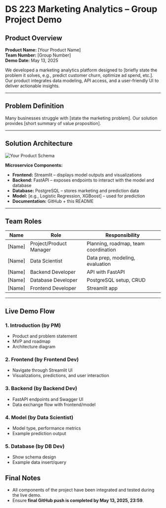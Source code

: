 # DS 223 Marketing Analytics – Group Project Demo

## Product Overview

**Product Name:** [Your Product Name]  
**Team Number:** [Group Number]  
**Demo Date:** May 13, 2025  

We developed a marketing analytics platform designed to [briefly state the problem it solves, e.g., predict customer churn, optimize ad spend, etc.]. Our product integrates data modeling, API access, and a user-friendly UI to deliver actionable insights.

---

## Problem Definition
Many businesses struggle with [state the marketing problem]. Our solution provides [short summary of value proposition].

---

## Solution Architecture

![Your Product Schema](link_to_architecture_diagram_if_any)

**Microservice Components:**
- **Frontend:** Streamlit – displays model outputs and visualizations
- **Backend:** FastAPI – exposes endpoints to interact with the model and database
- **Database:** PostgreSQL – stores marketing and prediction data
- **Model:** [e.g., Logistic Regression, XGBoost] – used for prediction
- **Documentation:** GitHub + this README

---

## Team Roles

| Name | Role | Responsibility |
|------|------|----------------|
| [Name] | Project/Product Manager | Planning, roadmap, team coordination |
| [Name] | Data Scientist | Data prep, modeling, evaluation |
| [Name] | Backend Developer | API with FastAPI |
| [Name] | Database Developer | PostgreSQL setup, CRUD |
| [Name] | Frontend Developer | Streamlit app|

---

## Live Demo Flow

### 1. Introduction (by PM)
- Product and problem statement
- MVP and roadmap
- Architecture diagram

### 2. Frontend (by Frontend Dev)
- Navigate through Streamlit UI
- Visualizations, predictions, and user interaction

### 3. Backend (by Backend Dev)
- FastAPI endpoints and Swagger UI
- Data exchange flow with frontend/model

### 4. Model (by Data Scientist)
- Model type, performance metrics
- Example prediction output

### 5. Database (by DB Dev)
- Show schema design
- Example data insert/query

## Final Notes

- All components of the project have been integrated and tested during the live demo.
- Ensure **final GitHub push is completed by May 13, 2025, 23:59**.
